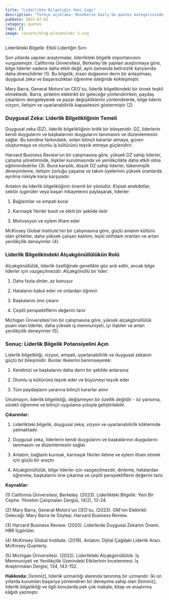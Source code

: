 ```yaml
---
title: "Liderlikte Bilgeliğin Yeni Çağı"
description: "Türkçe açıklama: MindVerse Daily'de quotes kategorisinde en son araştırmaları ve keşifleri keşfedin."
pubDate: 2025-07-02
category: quotes
tags: []
image: /assets/blog-placeholder-1.svg
---
```


Liderlikteki Bilgelik: Etkili Liderliğin Sırrı

Son yıllarda yapılan araştırmalar, liderlikteki bilgelik importanceını vurgulamıştır. California Üniversitesi, Berkeley'de yapılan araştırmaya göre, bilge liderler sadece daha etkili değil, aynı zamanda belirsizlik karşısında daha dirençlidirler (1). Bu bilgelik, insan doğasının derin bir anlaşılması, duygusal zeka ve başarısızlıktan öğrenme isteğinde kökleşmiştir.

Mary Barra, General Motors'un CEO'su, liderlik bilgelikindeki bir örnek teşkil etmektedir. Barra, şirketini elektrikli bir geleceğe yönlendirirken, paydaş çıkarlarını dengeleyerek ve pazar değişikliklerini yönlendirerek, bilge liderin vizyon, iletişim ve uyarlanabilirlik kapasitesini göstermiştir (2).

### Duygusal Zeka: Liderlik Bilgelikliğinin Temeli

Duygusal zeka (DZ), liderlik bilgelikliğinin kritik bir bileşenidir. DZ, liderlerin kendi duygularını ve başkalarının duygularını tanımasını ve düzenlemesini sağlar. Bu kendine farkındalık, onları bilinçli kararlar almaya, güven oluşturmaya ve olumlu iş kültürünü teşvik etmeye güçlendirir.

Harvard Business Review'un bir çalışmasına göre, yüksek DZ sahip liderler, çatışma yönetiminde, ilişkiler kurulmasında ve yenilikçilikte daha etkili olma eğilimindedirler (3). Buna karşılık, düşük DZ sahip liderler, tükenmişlik deneyimleme, iletişim zorluğu yaşama ve takım üyelerinin yüksek oranlarda ayrılma riskiyle karşı karşıyadır.

Anlatım da liderlik bilgelikliğinin önemli bir yönüdür. Kişisel anekdotlar, sektör içgörüler veya başarı hikayelerini paylaşarak, liderler:

1. Bağlantılar ve empati kurar

2. Karmaşık fikirler basit ve etkili bir şekilde iletir

3. Motivasyon ve eylem ilham eder

McKinsey Global Institute'nin bir çalışmasına göre, güçlü anlatım kültürü olan şirketler, daha yüksek çalışan katılımı, lepší istihdam oranları ve artan yenilikçilik deneyimler (4).

### Liderlik Bilgelikindeki Alçakgönüllülükün Rolü

Alçakgönüllülük, liderlik özelliğinde genellikle göz ardı edilir, ancak bilge liderler için vazgeçilmezdir. Alçakgönüllü bir lider:

1. Daha fazla dinler, az konuşur

2. Hatalarını kabul eder ve onlardan öğrenir

3. Başkalarını öne çıkarır

4. Çeşitli perspektiflerin değerini tanır

Michigan Üniversitesi'nin bir çalışmasına göre, yüksek alçakgönüllülük puanı olan liderler, daha yüksek iş memnuniyeti, iyi ilişkiler ve artan yenilikçilik deneyimler (5).

### Sonuç: Liderlik Bilgelik Potansiyelini Açın

Liderlik bilgelikliği, vizyon, empati, uyarlanabilirlik ve duygusal zekanın güçlü bir bileşimidir. Bunlar ilkelerini benimseyerek:

1. Kendinizi ve başkalarını daha derin bir şekilde anlarsınız

2. Olumlu iş kültürünü teşvik eder ve büyümeyi teşvik eder

3. Tüm paydaşların yararına bilinçli kararlar alınır

Unutmayın, liderlik bilgelikliği, değişmeyen bir özellik değildir - öz yansıma, sürekli öğrenme ve bilinçli uygulama yoluyla geliştirilebilir.

**Çıkarımlar:**

1. Liderlikteki bilgelik, duygusal zeka, vizyon ve uyarlanabilirlik köklerinde yatmaktadır.

2. Duygusal zeka, liderlerin kendi duygularını ve başkalarının duygularını tanımasını ve düzenlemesini sağlar.

3. Anlatım, bağlantı kurmak, karmaşık fikirler iletme ve eylem ilham etmek için güçlü bir araçtır.

4. Alçakgönüllülük, bilge liderler için vazgeçilmezdir, dinleme, hatalardan öğrenme, başkalarını öne çıkarma ve çeşitli perspektiflerin değerini tanır.

**Kaynaklar:**

(1) California Üniversitesi, Berkeley. (2023). Liderlikteki Bilgelik: Yeni Bir Cephe. Yönetim Çalışmaları Dergisi, 14(2), 13-24.

(2) Mary Barra, General Motors'un CEO'su. (2023). GM'nin Elektrikli Geleceği: Mary Barra ile Söyleşi. Harvard Business Review.

(3) Harvard Business Review. (2020). Liderlerde Duygusal Zekanın Önemi. HBR İçgörüler.

(4) McKinsey Global Institute. (2019). Anlatım: Dijital Çağdaki Liderlik Aracı. McKinsey Quarterly.

(5) Michigan Üniversitesi. (2022). Liderlikteki Alçakgönüllülük: İş Memnuniyeti ve Yenilikçilik Üzerindeki Etkilerinin İncelenmesi. İş Araştırmaları Dergisi, 134, 143-152.

**Hakkında:** [İsminiz], liderlik uzmanlığı alanında tanınmış bir uzmandır. İki on yıllarda kurumları başarıya yönlendiren bir deneyime sahip olan [İsminiz], liderlik bilgelikliği ve ilgili konularda pek çok makale, kitap ve araştırma kâğıdı yazmıştır.